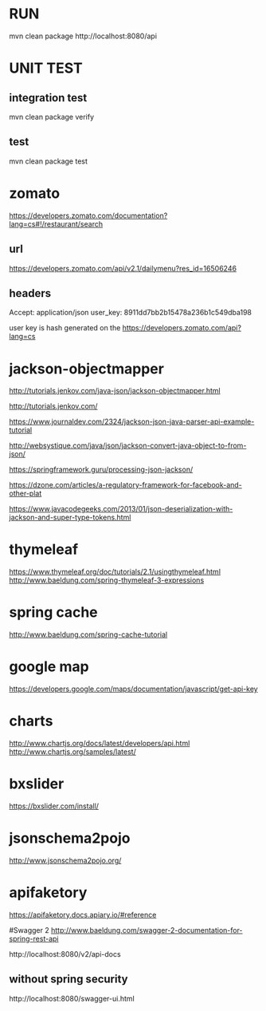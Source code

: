 # RUN
mvn clean package
http://localhost:8080/api

# UNIT TEST

## integration test
mvn clean package verify

## test
mvn clean package test


# zomato

https://developers.zomato.com/documentation?lang=cs#!/restaurant/search

## url
https://developers.zomato.com/api/v2.1/dailymenu?res_id=16506246

## headers
Accept: application/json
user_key: 8911dd7bb2b15478a236b1c549dba198

user key is hash generated on the https://developers.zomato.com/api?lang=cs


# jackson-objectmapper
http://tutorials.jenkov.com/java-json/jackson-objectmapper.html

http://tutorials.jenkov.com/

https://www.journaldev.com/2324/jackson-json-java-parser-api-example-tutorial

http://websystique.com/java/json/jackson-convert-java-object-to-from-json/

https://springframework.guru/processing-json-jackson/

https://dzone.com/articles/a-regulatory-framework-for-facebook-and-other-plat

https://www.javacodegeeks.com/2013/01/json-deserialization-with-jackson-and-super-type-tokens.html

# thymeleaf
https://www.thymeleaf.org/doc/tutorials/2.1/usingthymeleaf.html
http://www.baeldung.com/spring-thymeleaf-3-expressions

# spring cache
http://www.baeldung.com/spring-cache-tutorial


# google map
https://developers.google.com/maps/documentation/javascript/get-api-key

# charts
http://www.chartjs.org/docs/latest/developers/api.html
http://www.chartjs.org/samples/latest/

# bxslider
https://bxslider.com/install/

# jsonschema2pojo
http://www.jsonschema2pojo.org/

# apifaketory
https://apifaketory.docs.apiary.io/#reference

#Swagger 2
http://www.baeldung.com/swagger-2-documentation-for-spring-rest-api

http://localhost:8080/v2/api-docs

## without spring security
http://localhost:8080/swagger-ui.html




